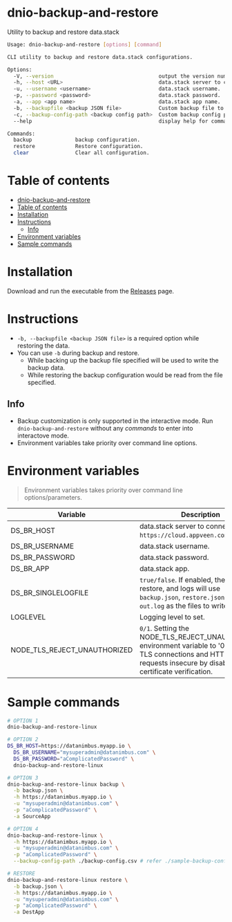# dnio-backup-and-restore
Utility to backup and restore data.stack

```sh
Usage: dnio-backup-and-restore [options] [command]

CLI utility to backup and restore data.stack configurations.

Options:
  -V, --version                                  output the version number
  -h, --host <URL>                               data.stack server to connect.
  -u, --username <username>                      data.stack username.
  -p, --password <password>                      data.stack password.
  -a, --app <app name>                           data.stack app name.
  -b, --backupfile <backup JSON file>            Custom backup file to use during backup or restore
  -c, --backup-config-path <backup config path>  Custom backup config path
  --help                                         display help for command

Commands:
  backup              backup configuration.
  restore             Restore configuration.
  clear               Clear all configuration.
```

# Table of contents
- [dnio-backup-and-restore](#dnio-backup-and-restore)
- [Table of contents](#table-of-contents)
- [Installation](#installation)
- [Instructions](#instructions)
  - [Info](#info)
- [Environment variables](#environment-variables)
- [Sample commands](#sample-commands)

# Installation

Download and run the executable from the [Releases](https://github.com/datanimbus/dnio-backup-and-restore/releases) page.

# Instructions

* `-b, --backupfile <backup JSON file>` is a required option while restoring the data.
* You can use `-b` during backup and restore.
  * While backing up the backup file specified will be used to write the backup data.
  * While restoring the backup configuration would be read from the file specified.
## Info

* Backup customization is only supported in the interactive mode. Run `dnio-backup-and-restore` without any *commands* to enter into interactove mode.
* Environment variables take priority over command line options.

# Environment variables

> Environment variables takes priority over command line options/parameters.

| Variable | Description |
|---|---|
| DS_BR_HOST | data.stack server to connect. e.g. `https://cloud.appveen.com`.|
| DS_BR_USERNAME | data.stack username. |
| DS_BR_PASSWORD | data.stack password. |
| DS_BR_APP | data.stack app. |
| DS_BR_SINGLELOGFILE | `true/false`. If enabled, then backup, restore, and logs will use `backup.json`, `restore.json` and `out.log` as the files to write to.|
| LOGLEVEL | Logging level to set. |
| NODE_TLS_REJECT_UNAUTHORIZED | `0/1`. Setting the NODE_TLS_REJECT_UNAUTHORIZED environment variable to '0' makes TLS connections and HTTPS requests insecure by disabling certificate verification.  |

# Sample commands

```sh
# OPTION 1
dnio-backup-and-restore-linux

# OPTION 2
DS_BR_HOST=https://datanimbus.myapp.io \
  DS_BR_USERNAME="mysuperadmin@datanimbus.com" \
  DS_BR_PASSWORD="aComplicatedPassword" \
  dnio-backup-and-restore-linux

# OPTION 3
dnio-backup-and-restore-linux backup \
  -b backup.json \
  -h https://datanimbus.myapp.io \
  -u "mysuperadmin@datanimbus.com" \
  -p "aComplicatedPassword" \
  -a SourceApp

# OPTION 4
dnio-backup-and-restore-linux \
  -h https://datanimbus.myapp.io \
  -u "mysuperadmin@datanimbus.com" \
  -p "aComplicatedPassword" \
  --backup-config-path ./backup-config.csv # refer ./sample-backup-config.csv

# RESTORE
dnio-backup-and-restore-linux restore \
  -b backup.json \
  -h https://datanimbus.myapp.io \
  -u "mysuperadmin@datanimbus.com" \
  -p "aComplicatedPassword" \
  -a DestApp
```

